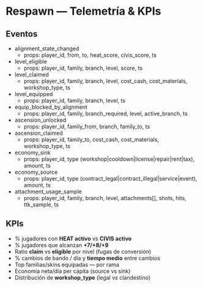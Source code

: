 # Respawn — Telemetría & KPIs

## Eventos
- alignment_state_changed
  - props: player_id, from, to, heat_score, civis_score, ts
- level_eligible
  - props: player_id, family, branch, level, score, ts
- level_claimed
  - props: player_id, family, branch, level, cost_cash, cost_materials, workshop_type, ts
- level_equipped
  - props: player_id, family, branch, level, ts
- equip_blocked_by_alignment
  - props: player_id, family, branch_required, level, active_branch, ts
- ascension_unlocked
  - props: player_id, family_from, branch, family_to, ts
- ascension_claimed
  - props: player_id, family_to, cost_cash, cost_materials, workshop_type, ts
- economy_sink
  - props: player_id, type (workshop|cooldown|license|repair|rent|tax), amount, ts
- economy_source
  - props: player_id, type (contract_legal|contract_illegal|service|event), amount, ts
- attachment_usage_sample
  - props: player_id, family, branch, level, attachments[], shots, hits, ttk_sample, ts

## KPIs
- % jugadores con **HEAT activo** vs **CIVIS activo**
- % jugadores que alcanzan **+7/+8/+9**
- Ratio **claim** vs **eligible** por nivel (fugas de conversión)
- % cambios de bando / día y **tiempo medio** entre cambios
- Top familias/skins equipadas — por rama
- Economía neta/día per cápita (source vs sink)
- Distribución de **workshop_type** (legal vs clandestino)
